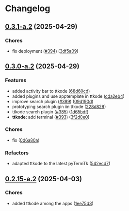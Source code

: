 # Changelog

## [0.3.1-a.2](https://github.com/ceccopierangiolieugenio/pyTermTk/compare/ttkode-v0.3.0-a.2...ttkode-v0.3.1-a.2) (2025-04-29)


### Chores

* fix deployment ([#394](https://github.com/ceccopierangiolieugenio/pyTermTk/issues/394)) ([3df5a09](https://github.com/ceccopierangiolieugenio/pyTermTk/commit/3df5a092a326e1394c1db2d276d8e6e0a6407085))

## [0.3.0-a.2](https://github.com/ceccopierangiolieugenio/pyTermTk/compare/ttkode-v0.2.15-a.2...ttkode-v0.3.0-a.2) (2025-04-29)


### Features

* added activity bar to ttkode ([68d60cd](https://github.com/ceccopierangiolieugenio/pyTermTk/commit/68d60cd8da1f2fb46eb06fa84e772512f92c7e29))
* added plugins and use apptemplate in ttkode ([cda2eb4](https://github.com/ceccopierangiolieugenio/pyTermTk/commit/cda2eb45c560f35d2b4ec798600509c6eaea67a0))
* improve search plugin ([#389](https://github.com/ceccopierangiolieugenio/pyTermTk/issues/389)) ([09d190d](https://github.com/ceccopierangiolieugenio/pyTermTk/commit/09d190d5c1a6879fb4e8fd14fd48d1ed9edd4878))
* prototyping search plugin iin ttkode ([228d828](https://github.com/ceccopierangiolieugenio/pyTermTk/commit/228d8288716cf5286555eb3a5b9ff63d72e8487b))
* ttkode search plugin ([#385](https://github.com/ceccopierangiolieugenio/pyTermTk/issues/385)) ([1d65bdf](https://github.com/ceccopierangiolieugenio/pyTermTk/commit/1d65bdfdfdf522936976bdb920f2ec77ba241ded))
* **ttkode:** add terminal ([#393](https://github.com/ceccopierangiolieugenio/pyTermTk/issues/393)) ([3f2d0e0](https://github.com/ceccopierangiolieugenio/pyTermTk/commit/3f2d0e08500990b28da01b14c8c82fec3205951b))


### Chores

* fix ([0d6a80a](https://github.com/ceccopierangiolieugenio/pyTermTk/commit/0d6a80a6e2493b2d37722a575f19d9066cf9e35f))


### Refactors

* adapted ttkode to the latest pyTermTk ([542ecd7](https://github.com/ceccopierangiolieugenio/pyTermTk/commit/542ecd7f7798b10bca29a7e856e85aa91bb3bc74))

## [0.2.15-a.2](https://github.com/ceccopierangiolieugenio/pyTermTk/compare/ttkode-v0.2.14-a.2...ttkode-v0.2.15-a.2) (2025-04-03)


### Chores

* added ttkode among the apps ([1ee75d3](https://github.com/ceccopierangiolieugenio/pyTermTk/commit/1ee75d3799b62a7e3ddb3a9037d6d6c186b384cf))
